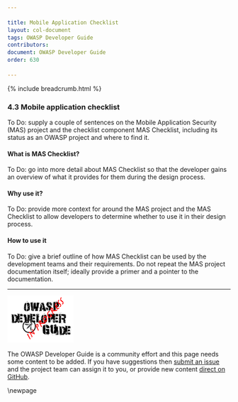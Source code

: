 ```yaml
---

title: Mobile Application Checklist
layout: col-document
tags: OWASP Developer Guide
contributors:
document: OWASP Developer Guide
order: 630

---
```


{% include breadcrumb.html %}

### 4.3 Mobile application checklist

To Do: supply a couple of sentences on the Mobile Application Security (MAS) project
and the checklist component MAS Checklist, including its status as an OWASP project and where to find it.

#### What is MAS Checklist?

To Do: go into more detail about MAS Checklist so that the developer gains an overview
of what it provides for them during the design process.

#### Why use it?

To Do: provide more context for around the MAS project and the MAS Checklist to allow developers
to determine whether to use it in their design process.

#### How to use it

To Do: give a brief outline of how MAS Checklist can be used by the development teams and their requirements.
Do not repeat the MAS project documentation itself; ideally provide a primer and a pointer to the documentation.

----

![Developer Guide](../assets/images/dg_wip.png "OWASP Developer Guide")

The OWASP Developer Guide is a community effort and this page needs some content to be added.
If you have suggestions then [submit an issue][issue0603] and the project team can assign it to you,
or provide new content [direct on GitHub][edit0603].

[issue0603]: https://github.com/OWASP/www-project-developer-guide/issues/new?labels=enhancement&template=request.md&title=Update:%2006-design/03-mas-checklist
[edit0603]: https://github.com/OWASP/www-project-developer-guide/blob/main/draft/06-design/03-mas-checklist.md

\newpage
